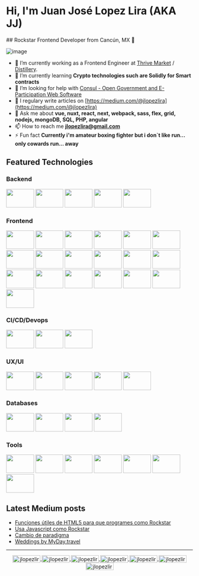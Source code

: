 # Hi, I'm Juan José Lopez Lira (AKA JJ)
## Rockstar Frontend Developer from Cancún, MX 🤟


![image](https://komarev.com/ghpvc/?username=jlopezlira)


- 🔭 I’m currently working as a Frontend Engineer at [Thrive Market](http://thrivemarket.com/) / [Distillery](http://distillery.com/).
- 🌱 I’m currently learning **Crypto technologies such are Solidly for Smart contracts**
- 🤝 I’m looking for help with [Consul - Open Government and E-Participation Web Software](https://github.com/jlopezlira/consul)
- 📝 I regulary write articles on [https://medium.com/@jlopezlira](https://medium.com/@jlopezlira)
- 💬 Ask me about **vue, nuxt, react, next, webpack, sass, flex, grid, nodejs, mongoDB, SQL, PHP, angular**
- 📫 How to reach me **jlopezlira@gmail.com**
- ⚡ Fun fact **Currently i'm amateur boxing fighter but i don`t like run... only cowards run... away**

## Featured Technologies

### Backend

<p>
    <img src="https://cdn.jsdelivr.net/gh/devicons/devicon/icons/nodejs/nodejs-original-wordmark.svg" width="75" height="50px">
    <img src="https://cdn.jsdelivr.net/gh/devicons/devicon/icons/express/express-original-wordmark.svg" width="75" height="50px">
    <img src="https://cdn.jsdelivr.net/gh/devicons/devicon/icons/nestjs/nestjs-plain.svg" width="75" height="50px">
    <img src="https://cdn.jsdelivr.net/gh/devicons/devicon/icons/laravel/laravel-plain-wordmark.svg" width="75" height="50px">
    <img src="https://cdn.jsdelivr.net/gh/devicons/devicon/icons/graphql/graphql-plain-wordmark.svg" width="75" height="50px">
</p>

### Frontend
<p>
    <img src="https://cdn.jsdelivr.net/gh/devicons/devicon/icons/html5/html5-original-wordmark.svg" width="75" height="50px">
    <img src="https://cdn.jsdelivr.net/gh/devicons/devicon/icons/css3/css3-original-wordmark.svg" width="75" height="50px">
    <img src="https://cdn.jsdelivr.net/gh/devicons/devicon/icons/sass/sass-original.svg" width="75" height="50px">
    <img src="https://cdn.jsdelivr.net/gh/devicons/devicon/icons/materialui/materialui-original.svg" width="75" height="50px">
    <img src="https://cdn.jsdelivr.net/gh/devicons/devicon/icons/tailwindcss/tailwindcss-original-wordmark.svg" width="75" height="50px">
    <img src="https://cdn.jsdelivr.net/gh/devicons/devicon/icons/javascript/javascript-plain.svg" width="75" height="50px">
    <img src="https://cdn.jsdelivr.net/gh/devicons/devicon/icons/typescript/typescript-plain.svg" width="75" height="50px">
    <img src="https://cdn.jsdelivr.net/gh/devicons/devicon/icons/webpack/webpack-original-wordmark.svg" width="75" height="50px">
    <img src="https://cdn.jsdelivr.net/gh/devicons/devicon/icons/react/react-original-wordmark.svg" width="75" height="50px">
    <img src="https://cdn.jsdelivr.net/gh/devicons/devicon/icons/nextjs/nextjs-original-wordmark.svg" width="75" height="50px">
    <img src="https://cdn.jsdelivr.net/gh/devicons/devicon/icons/redux/redux-original.svg" width="75" height="50px">
    <img src="https://cdn.jsdelivr.net/gh/devicons/devicon/icons/vuejs/vuejs-original-wordmark.svg" width="75" height="50px">
    <img src="https://cdn.jsdelivr.net/gh/devicons/devicon/icons/nuxtjs/nuxtjs-plain-wordmark.svg" width="75" height="50px">
    <img src="https://cdn.jsdelivr.net/gh/devicons/devicon/icons/angularjs/angularjs-original.svg" width="75" height="50px">
    <img src="https://cdn.jsdelivr.net/gh/devicons/devicon/icons/jest/jest-plain.svg" width="75" height="50px">
    <img src="https://cdn.jsdelivr.net/gh/devicons/devicon/icons/storybook/storybook-original-wordmark.svg" width="75" height="50px">
    <img src="https://cdn.jsdelivr.net/gh/devicons/devicon/icons/handlebars/handlebars-original-wordmark.svg" width="75" height="50px">
    <img src="https://cdn.jsdelivr.net/gh/devicons/devicon/icons/woocommerce/woocommerce-original-wordmark.svg" width="75" height="50px">
    <img src="https://cdn.jsdelivr.net/gh/devicons/devicon/icons/wordpress/wordpress-original.svg" width="75" height="50px">
</p>

### CI/CD/Devops

<p>
    <img src="https://cdn.jsdelivr.net/gh/devicons/devicon/icons/docker/docker-original-wordmark.svg" width="75" height="50px">
    <img src="https://cdn.jsdelivr.net/gh/devicons/devicon/icons/googlecloud/googlecloud-original-wordmark.svg" width="75" height="50px">
    <img src="https://cdn.jsdelivr.net/gh/devicons/devicon/icons/heroku/heroku-plain-wordmark.svg" width="75" height="50px">
</p>

### UX/UI

<p>
    <img src="https://cdn.jsdelivr.net/gh/devicons/devicon/icons/figma/figma-original.svg" width="75" height="50px">
    <img src="https://cdn.jsdelivr.net/gh/devicons/devicon/icons/sketch/sketch-original-wordmark.svg" width="75" height="50px">
    <img src="https://cdn.jsdelivr.net/gh/devicons/devicon/icons/illustrator/illustrator-plain.svg" width="75" height="50px">
    <img src="https://cdn.jsdelivr.net/gh/devicons/devicon/icons/photoshop/photoshop-plain.svg" width="75" height="50px">
    <img src="https://cdn.jsdelivr.net/gh/devicons/devicon/icons/xd/xd-plain.svg" width="75" height="50px">
</p>

### Databases

<p>
    <img src="https://cdn.jsdelivr.net/gh/devicons/devicon/icons/mongodb/mongodb-original-wordmark.svg" width="75" height="50px">
    <img src="https://cdn.jsdelivr.net/gh/devicons/devicon/icons/firebase/firebase-plain-wordmark.svg" width="75" height="50px">
    <img src="https://cdn.jsdelivr.net/gh/devicons/devicon/icons/mysql/mysql-original-wordmark.svg" width="75" height="50px">
    <img src="https://cdn.jsdelivr.net/gh/devicons/devicon/icons/postgresql/postgresql-original-wordmark.svg" width="75" height="50px">
</p>

### Tools

<p>
    <img src="https://cdn.jsdelivr.net/gh/devicons/devicon/icons/vscode/vscode-original-wordmark.svg" width="75" height="50px">
    <img src="https://cdn.jsdelivr.net/gh/devicons/devicon/icons/github/github-original-wordmark.svg" width="75" height="50px">
    <img src="https://cdn.jsdelivr.net/gh/devicons/devicon/icons/git/git-original-wordmark.svg" width="75" height="50px">
    <img src="https://cdn.jsdelivr.net/gh/devicons/devicon/icons/markdown/markdown-original.svg" width="75" height="50px">
    <img src="https://cdn.jsdelivr.net/gh/devicons/devicon/icons/npm/npm-original-wordmark.svg" width="75" height="50px">
    <img src="https://cdn.jsdelivr.net/gh/devicons/devicon/icons/slack/slack-original-wordmark.svg" width="75" height="50px">
    <img src="https://cdn.jsdelivr.net/gh/devicons/devicon/icons/trello/trello-plain-wordmark.svg" width="75" height="50px">
</p>


## Latest Medium posts
<!-- BLOG-POST-LIST:START -->
- [Funciones útiles de HTML5 para que programes como Rockstar](https://medium.com/@jlopezlira/funciones-%C3%BAtiles-de-html5-para-que-programes-como-rockstar-af917ac7dfa5?source=rss-f7cf1e9f409a------2)
- [Usa Javascript como Rockstar](https://medium.com/@jlopezlira/usa-javascript-como-rockstar-5f0583e2f75b?source=rss-f7cf1e9f409a------2)
- [Cambio de paradigma](https://medium.com/@jlopezlira/cambio-de-paradigma-809963ed007e?source=rss-f7cf1e9f409a------2)
- [Weddings by MyDay.travel](https://medium.com/@jlopezlira/weddings-by-myday-travel-af67b43f0db3?source=rss-f7cf1e9f409a------2)
<!-- BLOG-POST-LIST:END -->

----

<center>
    <a href="https://dev.to/jlopezlira" target="blank">
        <img align="center" src="https://cdn.jsdelivr.net/npm/simple-icons@3.0.1/icons/dev-dot-to.svg" alt="jlopezlira" height="20" width="75" />
    </a>
    <a href="https://twitter.com/jlopezlira" target="blank">
        <img align="center" src="https://cdn.jsdelivr.net/npm/simple-icons@3.0.1/icons/twitter.svg" alt="jlopezlira" height="20" width="75" />
    </a>
    <a href="https://linkedin.com/in/jlopezlira" target="blank">
        <img align="center" src="https://cdn.jsdelivr.net/npm/simple-icons@3.0.1/icons/linkedin.svg" alt="jlopezlira" height="20" width="75" />
    </a>
    <a href="https://stackoverflow.com/users/13156125" target="blank">
        <img align="center" src="https://cdn.jsdelivr.net/npm/simple-icons@3.0.1/icons/stackoverflow.svg" alt="jlopezlira" height="20" width="75" />
    </a>
    <a href="https://codesandbox.com/jlopezlira" target="blank">
        <img align="center" src="https://cdn.jsdelivr.net/npm/simple-icons@3.0.1/icons/codesandbox.svg" alt="jlopezlira" height="20" width="75" />
    </a>
    <a href="https://instagram.com/jlopezlira" target="blank">
        <img align="center" src="https://cdn.jsdelivr.net/npm/simple-icons@3.0.1/icons/instagram.svg" alt="jlopezlira" height="20" width="75" />
    </a>
    <a href="https://medium.com/@jlopezlira" target="blank">
        <img align="center" src="https://cdn.jsdelivr.net/npm/simple-icons@3.0.1/icons/medium.svg" alt="jlopezlira" height="20" width="75" />
    </a>
</center>
